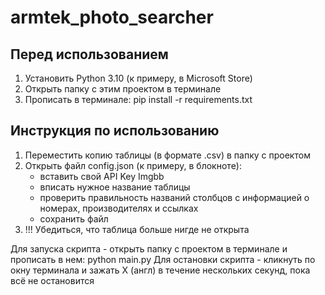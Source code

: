 # armtek_photo_searcher

## Перед использованием
1. Установить Python 3.10 (к примеру, в Microsoft Store)
2. Открыть папку с этим проектом в терминале
3. Прописать в терминале: pip install -r requirements.txt

## Инструкция по использованию
1. Переместить копию таблицы (в формате .csv) в папку с проектом
2. Открыть файл config.json (к примеру, в блокноте):
   - вставить свой API Key Imgbb
   - вписать нужное название таблицы
   - проверить правильность названий столбцов с информацией о номерах, производителях и ссылках
   - сохранить файл
3. !!! Убедиться, что таблица больше нигде не открыта

Для запуска скрипта - открыть папку с проектом в терминале и прописать в нем: python main.py
Для остановки скрипта - кликнуть по окну терминала и зажать X (англ) в течение нескольких секунд, пока всё не остановится
